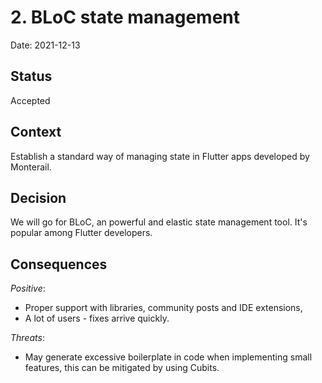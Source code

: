 # 2. BLoC state management

Date: 2021-12-13

## Status

Accepted

## Context

Establish a standard way of managing state in Flutter apps developed by Monterail. 

## Decision

We will go for BLoC, an powerful and elastic state management tool. It's popular among Flutter developers.

## Consequences

*Positive*:

- Proper support with libraries, community posts and IDE extensions,
- A lot of users - fixes arrive quickly.

*Threats*:

- May generate excessive boilerplate in code when implementing small features, this can be mitigated by using Cubits.
